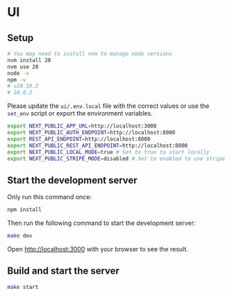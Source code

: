 # UI

## Setup

```bash
# You may need to install nvm to manage node versions
nvm install 20
nvm use 20
node -v
npm -v
# v20.19.2
# 10.8.2
```

Please update the `ui/.env.local` file with the correct values or use the
`set_env` script or export the environment variables.

```bash
export NEXT_PUBLIC_APP_URL=http://localhost:3000
export NEXT_PUBLIC_AUTH_ENDPOINT=http://localhost:8000
export REST_API_ENDPOINT=http://localhost:8000
export NEXT_PUBLIC_REST_API_ENDPOINT=http://localhost:8000
export NEXT_PUBLIC_LOCAL_MODE=true # Set to true to start locally
export NEXT_PUBLIC_STRIPE_MODE=disabled # Set to enabled to use stripe
```

## Start the development server

Only run this command once:

```bash
npm install
```

Then run the following command to start the development server:

```bash
make dev
```

Open [http://localhost:3000](http://localhost:3000) with your browser to see the result.

## Build and start the server

```bash
make start
```
